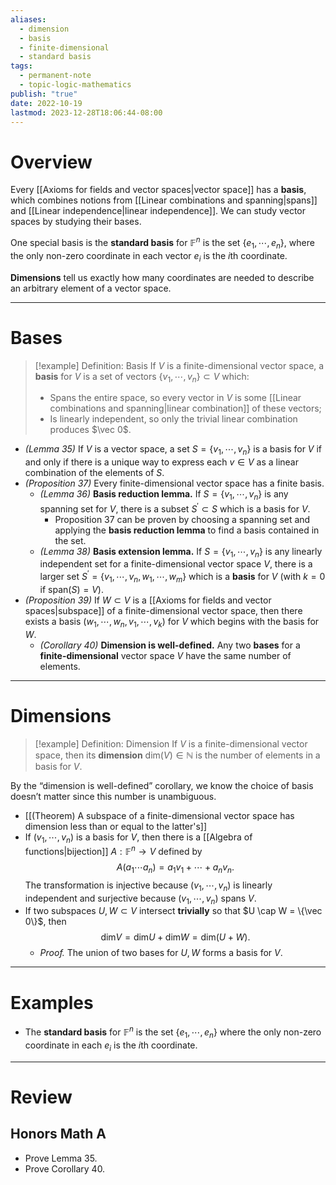 ```yaml
---
aliases:
  - dimension
  - basis
  - finite-dimensional
  - standard basis
tags:
  - permanent-note
  - topic-logic-mathematics
publish: "true"
date: 2022-10-19
lastmod: 2023-12-28T18:06:44-08:00
---
```

# Overview

Every [[Axioms for fields and vector spaces|vector space]] has a **basis**, which combines notions from [[Linear combinations and spanning|spans]] and [[Linear independence|linear independence]]. We can study vector spaces by studying their bases.

One special basis is the **standard basis** for $\mathbb F^n$ is the set $\{e_1, \cdots, e_n\}$, where the only non-zero coordinate in each vector $e_i$ is the $i$th coordinate.

**Dimensions** tell us exactly how many coordinates are needed to describe an arbitrary element of a vector space.

---
# Bases

>[!example] Definition: Basis
>If $V$ is a finite-dimensional vector space, a **basis** for $V$ is a set of vectors $\{v_1, \cdots, v_n\} \subset V$ which:
>- Spans the entire space, so every vector in $V$ is some [[Linear combinations and spanning|linear combination]] of these vectors;
>- Is linearly independent, so only the trivial linear combination produces $\vec 0$.

- *(Lemma 35)* If $V$ is a vector space, a set $S = \{v_1, \cdots, v_n\}$ is a basis for $V$ if and only if there is a unique way to express each $v \in V$ as a linear combination of the elements of $S$.
- *(Proposition 37)* Every finite-dimensional vector space has a finite basis.
	- *(Lemma 36)* **Basis reduction lemma.** If $S = \{v_1, \cdots, v_n\}$ is any spanning set for $V$, there is a subset $S^{\prime} \subset S$ which is a basis for $V$.
		- Proposition 37 can be proven by choosing a spanning set and applying the **basis reduction lemma** to find a basis contained in the set.
	- *(Lemma 38)* **Basis extension lemma.** If $S = \{v_1, \cdots, v_n\}$ is any linearly independent set for a finite-dimensional vector space $V$, there is a larger set $S^{\prime} = \{v_1, \cdots, v_n, w_1, \cdots, w_m\}$ which is a **basis** for $V$ (with $k = 0$ if $\text{span}(S) = V$).
- *(Proposition 39)* If $W \subset V$ is a [[Axioms for fields and vector spaces|subspace]] of a finite-dimensional vector space, then there exists a basis $(w_1, \cdots, w_n, v_1, \cdots, v_k)$ for $V$ which begins with the basis for $W$. 
	- *(Corollary 40)* **Dimension is well-defined.** Any two **bases** for a **finite-dimensional** vector space $V$ have the same number of elements.

---
# Dimensions

>[!example] Definition: Dimension
>If $V$ is a finite-dimensional vector space, then its **dimension** $\text{dim}(V) \in \mathbb N$ is the number of elements in a basis for $V$.

By the “dimension is well-defined” corollary, we know the choice of basis doesn’t matter since this number is unambiguous.

- [[(Theorem) A subspace of a finite-dimensional vector space has dimension less than or equal to the latter's]]
- If $(v_1, \cdots, v_n)$ is a basis for $V$, then there is a [[Algebra of functions|bijection]] $A : \mathbb F^n \to V$ defined by $$ A(a_1 \cdots a_n) = a_1v_1 + \cdots + a_nv_n.$$The transformation is injective because $(v_1, \cdots, v_n)$ is linearly independent and surjective because $(v_1, \cdots, v_n)$ spans $V$.
- If two subspaces $U, W \subset V$ intersect **trivially** so that $U \cap W = \{\vec 0\}$, then $$ \text{dim}V = \text{dim}U + \text{dim}W = \text{dim}(U+W) .$$
	- *Proof.* The union of two bases for $U,W$ forms a basis for $V$.

---
# Examples

- The **standard basis** for $\mathbb F^n$ is the set $\{e_1, \cdots, e_n\}$ where the only non-zero coordinate in each $e_i$ is the $i$th coordinate.

---
# Review

## Honors Math A
- Prove Lemma 35.
- Prove Corollary 40.
